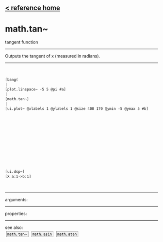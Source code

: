 [< reference home](index.html)
---

# math.tan~


tangent function

---

Outputs the tangent of x (measured in radians).
<br>


---


```


[bang(
|
[plot.linspace~ -5 5 @pi #a]
|
[math.tan~]
|
[ui.plot~ @xlabels 1 @ylabels 1 @size 400 170 @ymin -5 @ymax 5 #b]












[ui.dsp~]
[X a:1->b:1]

            
```

---
arguments:


---
properties:


---
see also:<br>
[![math.tan~](img/object_math.tan~.png)](math.tan~.html)
[![math.asin](img/object_math.asin.png)](math.asin.html)
[![math.atan](img/object_math.atan.png)](math.atan.html)
